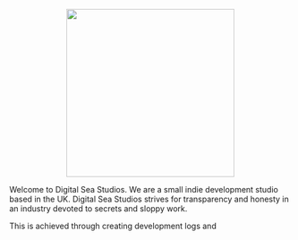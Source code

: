 <p align="center">
  <img width="300" height="300" src="[https://picsum.photos/460/300](https://github.com/DigitalSeaStudios/digitalseastudios.github.io/blob/master/imgs/DSS_Logo.png?raw=true)">
</p>

Welcome to Digital Sea Studios. We are a small indie development studio based in the UK. Digital Sea Studios strives for transparency and honesty in an industry devoted to secrets and sloppy work.

This is achieved through creating development logs and 
